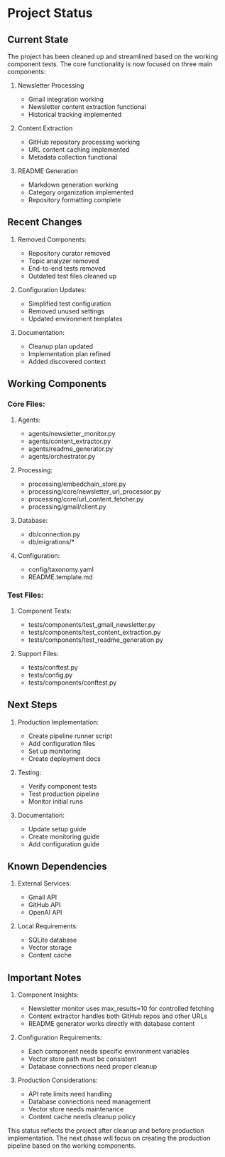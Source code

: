 # Project Status

## Current State

The project has been cleaned up and streamlined based on the working component tests. The core functionality is now focused on three main components:

1. Newsletter Processing
   - Gmail integration working
   - Newsletter content extraction functional
   - Historical tracking implemented

2. Content Extraction
   - GitHub repository processing working
   - URL content caching implemented
   - Metadata collection functional

3. README Generation
   - Markdown generation working
   - Category organization implemented
   - Repository formatting complete

## Recent Changes

1. Removed Components:
   - Repository curator removed
   - Topic analyzer removed
   - End-to-end tests removed
   - Outdated test files cleaned up

2. Configuration Updates:
   - Simplified test configuration
   - Removed unused settings
   - Updated environment templates

3. Documentation:
   - Cleanup plan updated
   - Implementation plan refined
   - Added discovered context

## Working Components

### Core Files:
1. Agents:
   - agents/newsletter_monitor.py
   - agents/content_extractor.py
   - agents/readme_generator.py
   - agents/orchestrator.py

2. Processing:
   - processing/embedchain_store.py
   - processing/core/newsletter_url_processor.py
   - processing/core/url_content_fetcher.py
   - processing/gmail/client.py

3. Database:
   - db/connection.py
   - db/migrations/*

4. Configuration:
   - config/taxonomy.yaml
   - README.template.md

### Test Files:
1. Component Tests:
   - tests/components/test_gmail_newsletter.py
   - tests/components/test_content_extraction.py
   - tests/components/test_readme_generation.py

2. Support Files:
   - tests/conftest.py
   - tests/config.py
   - tests/components/conftest.py

## Next Steps

1. Production Implementation:
   - Create pipeline runner script
   - Add configuration files
   - Set up monitoring
   - Create deployment docs

2. Testing:
   - Verify component tests
   - Test production pipeline
   - Monitor initial runs

3. Documentation:
   - Update setup guide
   - Create monitoring guide
   - Add configuration guide

## Known Dependencies

1. External Services:
   - Gmail API
   - GitHub API
   - OpenAI API

2. Local Requirements:
   - SQLite database
   - Vector storage
   - Content cache

## Important Notes

1. Component Insights:
   - Newsletter monitor uses max_results=10 for controlled fetching
   - Content extractor handles both GitHub repos and other URLs
   - README generator works directly with database content

2. Configuration Requirements:
   - Each component needs specific environment variables
   - Vector store path must be consistent
   - Database connections need proper cleanup

3. Production Considerations:
   - API rate limits need handling
   - Database connections need management
   - Vector store needs maintenance
   - Content cache needs cleanup policy

This status reflects the project after cleanup and before production implementation. The next phase will focus on creating the production pipeline based on the working components.
